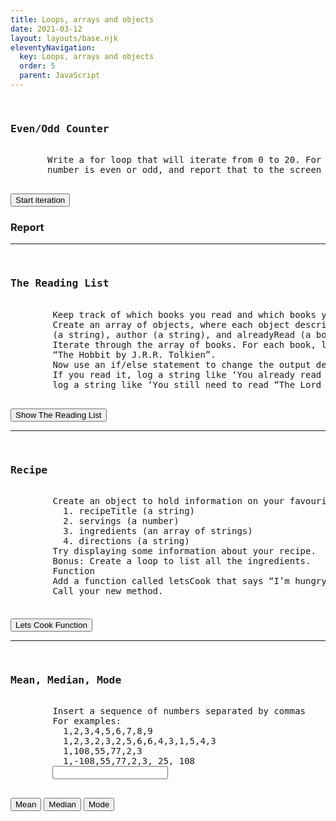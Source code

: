 ```yaml
---
title: Loops, arrays and objects
date: 2021-03-12
layout: layouts/base.njk
eleventyNavigation:
  key: Loops, arrays and objects
  order: 5
  parent: JavaScript
---
```


<!--Even/Odd Counter-->
<div class="container md-5">
  <div class="row">
    <div class="col-md-8">
      <pre>
        <h3>Even/Odd Counter</h3>
       Write a for loop that will iterate from 0 to 20. For each iteration, it will check if the current 
       number is even or odd, and report that to the screen (e.g. “2 is even”)
      </pre>
      <button id="iterateBtn"class="btn btn-primary small " type="submit" >Start iteration </button> <br>
      <h3 id="report">Report</h3>
      <div class="even"></div>
      <div class="odd"></div>
    </div>
  </div>
</div>
<hr>
<!--The Reading List-->
<div class="container md-5">
  <div class="row">
    <div class="col-md-8">
      <pre>
        <h3>The Reading List</h3>
        Keep track of which books you read and which books you want to read!
        Create an array of objects, where each object describes a book and has properties for the title 
        (a string), author (a string), and alreadyRead (a boolean indicating if you read it yet).
        Iterate through the array of books. For each book, log the book title and book author like so: 
        “The Hobbit by J.R.R. Tolkien”.
        Now use an if/else statement to change the output depending on whether you read it yet or not. 
        If you read it, log a string like ‘You already read “The Hobbit” by J.R.R. Tolkien’, and if not, 
        log a string like ‘You still need to read “The Lord of the Rings” by J.R.R. Tolkien.’
      </pre>
      <button id="readingBtn"class="btn btn-primary small " type="submit" >Show The Reading List </button> <br>
      <div id="readingList"></div>
    </div>
  </div>
</div>
<hr>
<!--Recipe-->
<div class="container md-5">
  <div class="row">
    <div class="col-md-8">
      <pre>
        <h3>Recipe</h3>
        Create an object to hold information on your favourite recipe. It should have properties for:
          1. recipeTitle (a string)
          2. servings (a number)
          3. ingredients (an array of strings)
          4. directions (a string)
        Try displaying some information about your recipe.
        Bonus: Create a loop to list all the ingredients.
        Function
        Add a function called letsCook that says “I’m hungry! Let’s cook…” with the name of your recipe title.
        Call your new method.
      </pre>
      <div id="recipe">
        <h4 id="recipeTitle"></h4>
      </div>
      <button id="letsCookBtn"class="btn btn-secondary small " type="submit" > Lets Cook Function</button> <br>
      <div class="letsCookFunction"></div>
    </div>
  </div>
</div>
<hr>

<div class="container md-5">
  <div class="row">
    <div class="col-md-8">
      <pre>
        <h3>Mean, Median, Mode</h3>
        Insert a sequence of numbers separated by commas 
        For examples:
          1,2,3,4,5,6,7,8,9
          1,2,3,2,3,2,5,6,6,4,3,1,5,4,3
          1,108,55,77,2,3 
          1,-108,55,77,2,3, 25, 108 
        <input type="text" class="form-control"  id="array">
      </pre>
      <div class="btn-group mx-5" role="group" aria-label="Basic example">
        <button type="button" class="btn btn-outline-secondary" id="MeanBtn">Mean</button>
        <button type="button" class="btn btn-outline-secondary" id="MedianBtn">Median</button>
        <button type="button" class="btn btn-outline-secondary" id="ModeBtn">Mode</button>
      </div>
      <div id="MMMResult" class="alert-warning border  text-center mt-3"></div>
    </div>
  </div>
</div>



<script>
for(var i = 1; i <= 12; i++){
  console.log(`${i} x 7 = ${i*7}`); // ` it is not '
}

/*for ( var i= 1; i<=12; i++){
  var result = i*7;
  console.log(result);
} */

for (var i = 1; i <= 12; i++) {
  for (var j = 1; j <= 12; j++) {
    console.log(`${i} x ${j} = ${i * j}`);
  }
}

let myFavoruteFood = [
  'salmon caviar',
  'meat',
  'tomato',
  'olives'
];
console.log('Some of my favorite food are: ');
for(var x=0; x<=3; x++){
  console.log(myFavoruteFood[x])
}
  
//Task4 Recipe

let myRecipe = {
  title: 'Chicken noodles',
  servings: 2,
  ingredients: ['chicken', ' onions', ' garlic', ' noodles'],
  directions: ['Fry the chicken', ' add the onin and garlic', ' add noodles'],
  letsCook: function(title){
    document.querySelector('.letsCookFunction').innerHTML = '<br><i><b>I am hungry! Lets cook ' + this.title +'!</b></i>'; //this.title = myRecipe.title
  } 
}
let outTitle = (`<b>${myRecipe.title}</b>` + '<br>');
let outServings = (`<b>Serves:</b> ${myRecipe.servings}` + '<br>');
let outIngredients = (`<b>Ingredients:</b> ${myRecipe.ingredients}` + '<br>');
document.querySelector('#recipeTitle').insertAdjacentHTML('beforeEnd', outTitle);
document.querySelector('#recipe').insertAdjacentHTML('beforeEnd', outServings);
document.querySelector('#recipe').insertAdjacentHTML('beforeEnd', outIngredients);
//Itteration of object's properties
let outDirection = '<b>Directions:</b> <br>';
document.querySelector('#recipe').insertAdjacentHTML('beforeEnd', outDirection);
let outDirections;
for (i=0; i<myRecipe.directions.length; i++){
  outDirections = `${[i+1]}` + '.' + `${myRecipe.directions[i]}` + '<br>';
  document.querySelector('#recipe').insertAdjacentHTML('beforeEnd', outDirections)
};
let letsCookBtn = document.querySelector('#letsCookBtn');
letsCookBtn.onclick = function(){myRecipe.letsCook(myRecipe.letsCook);}


</script>

<script>
// Even/Odd Counter
iterateBtn = document.querySelector('#iterateBtn');
iterateBtn.onclick = function(){
  let outStr;
  for(i=0; i<=20; i++){
    if (i % 2 == 0){
      outStr = "<p class='outStr'>" + i + " is even</p>";
      document.querySelector('.even').insertAdjacentHTML('beforeEnd', outStr);
    }
    else{
      outStr = "<p class='outStr'>" + i + " is odd</p>";
      document.querySelector('.odd').insertAdjacentHTML('beforeEnd', outStr);
    }
  }
}
//The Reading List
let book =[
  {
    title: 'MaddAddam',
    author:'Margaret Atwood',
    alreadyRead: false
  },
  {
    title: 'Oryx and Crake ',
    author:'Margaret Atwood',
    alreadyRead: true
  },
  {
    title: 'The Road  ',
    author:' Cormac McCarthy',
    alreadyRead: true
  },
  {
    title: 'Beartown  ',
    author:' Fredrik Backman',
    alreadyRead: false
  }
];
let readingBtn = document.querySelector('#readingBtn');
let OutStr;
readingBtn.onclick = function(){
  for(i=0; i<book.length; i++){
    if(book[i].alreadyRead){
      outStr=`You already read ${book[i].title} by ${book[i].author}` + '<br>';
    }
    else{
      outStr =(`You still need to read ${book[i].title} by ${book[i].author}` + '<br>')
    }
  document.querySelector('#readingList').insertAdjacentHTML('beforeEnd', outStr);
  }
  document.querySelector('#readingList').setAttribute("class", "readingList");
}

// Get the cart total

let shoppingCart = [
    {
        name:"loaf of bread",
        type:"food",
        quantity:1,
        price:.85
    },
    {
        name:"multipack beans",
        type:"food",
        quantity:2,
        price:1
    },
    {
        name:"mushrooms",
        type:"food",
        quantity:10,
        price:.1
    },
    {
        name:"can of beer",
        type:"alcohol",
        quantity:4,
        price:1.1
    },
    {
        name:"prosecco",
        type:"alcohol",
        quantity:1,
        price:8.99
    },
    {
        name:"steak",
        type:"food",
        quantity:2,
        price:3.99
    },
    {
        name:"blue cheese",
        type:"food",
        quantity:1,
        price:2.99
    },
    {
        name:"candles",
        type:"home",
        quantity:3,
        price:1.99
    },
    {
        name:"cheesecake",
        type:"food",
        quantity:1,
        price:4.99
    },
    {
        name:"onions",
        type:"food",
        quantity:3,
        price:.4
    },
];
function ShoppingTotal(cart, di){
  let totalPrice=0;
  for(let i=0; i<cart.length; i++){
      let itemPrice = cart[i].price;
      if(cart[i].type === "food"){
        itemPrice = 0.8 * itemPrice; //20% discount
      }
      totalPrice += itemPrice * cart[i].quantity;
  }
  return totalPrice.toFixed(2);
};
console.log('Total price is ' + ShoppingTotal(shoppingCart) + 'with 20% discount on food');


function ShoppingTotalBetter(cart, discountAmount, type){
  let totalPrice=0;
  for(let i=0; i<cart.length; i++){
      let itemPrice = cart[i].price;
      if(cart[i].type === type){
        itemPrice = (100- discountAmount)/100 * itemPrice; //20% discount
      }
      totalPrice += itemPrice * cart[i].quantity;
  }
  return totalPrice.toFixed(2);
};
console.log('Total price with discount on home is ' + ShoppingTotalBetter(shoppingCart, 10, 'home'));
console.log('Total price with discount on food is ' + ShoppingTotalBetter(shoppingCart, 5, 'food'));
console.log('Total price with discount on alcohol is ' + ShoppingTotalBetter(shoppingCart, 20, 'alcohol'));


function ted(cart, lowPrice, highPrice, quantity ){
  let arrItems = [];
  for(let i=0; i<cart.length; i++){
    if (quantity === true){
      let itemPrice = cart[i].price * cart[i].quantity;
      if(cart[i].price >= lowPrice && cart[i].price <= highPrice){
        arrItems.push(cart[i]);
      }
    }
  }
  return arrItems;
}
console.log ('New array - ' + ted(shoppingCart, 2, 5, true));
//console.log ('New array - ' + ted(shoppingCart, 2, 5, false));

// Mean
let myNumbers = [3, 78, 5, 23, 1, 9, 7, 5];
function mean(numbers){
  let total = 0;
  for(let i=0; i<numbers.length; i++){
   total = total + numbers[i];
  }
  return  total / numbers.length;
}
console.log('The mean is ' + mean(myNumbers));

// Median

let numbers1 = [1,2,3,4,5,6,7,8,9];
let numbers2 = [1,2,3,2,3,2,5,6,6,4,3,1,5,4,3];
let numbers3 = [1,108,55,77,2,3]; 
let numbers4 = [1,-108,55,77,2,3, 25, 108];
//Сompare Numbers
function compareNumbers(a, b) {
  return a - b;
}
function median(numbers){
  let medinRes = 0;
  let numberLength = numbers.length; 
  if (numberLength % 2 ===0){   //for even number
    medianRes = ((numbers[numberLength / 2 ]) + (numbers[numberLength / 2 -1])) / 2;
  }
  else{ //for odd number
    medianRes =  numbers[Math.floor(numberLength / 2)] ;
  }
  return medianRes;
}
console.log('Sorted array numbers4 with compare function:', numbers4.sort(compareNumbers));
console.log('Sorted array numbers3 with compare function:', numbers3.sort(compareNumbers));
console.log('Sorted array numbers2 with compare function:', numbers2.sort(compareNumbers));
console.log('Sorted array numbers1 with compare function:', numbers1.sort(compareNumbers));

console.log('The median for array numbers4 is '+ median(numbers4));
console.log('The median for array numbers3 is '+ median(numbers3));
console.log('The median for array numbers2 is '+ median(numbers2));
console.log('The median for array numbers1 is '+ median(numbers1));

//      Mode
// As result can be bimodal or multi-modal,
// the returned result is provided as an array
// mode of [3, 5, 4, 4, 1, 1, 2, 3] = [1, 3, 4].
myModeNumbers = [3, 5, 4, 4, 1, 1, 2, 3];
function mode(numbers) {
    let modes = [];
    let count = [];
    let number = 0;
    let maxIndex = 0;
    for (let i = 0; i < numbers.length; i++) {
        number = numbers[i];
        count[number] = (count[number] || 0) + 1;
        if (count[number] > maxIndex) {
            maxIndex = count[number];
        }
    }
    // For - in statement.
    // Push the number(s) with the highest appearance frequency
    // into modes array.
    for (let i in count) {
        if (count[i] === maxIndex) {
            modes.push(Number(i));
        }
    }
    return modes;
}
console.log('Mode for MyModenumbers - ' + mode(myModeNumbers));
console.log('Mode for numbers1 - ' + mode(numbers1));
console.log('Mode for numbers2 - ' + mode(numbers2));
console.log('Mode for numbers3 - ' + mode(numbers3));
console.log('Mode for numbers4 - ' + mode(numbers4));
// Mean, Median and mode for input array
//Split input string to elements of array and convert it to numbers
function splitString(stringToSplit, separator) { 
  let arrayOfStrings = stringToSplit.split(separator);
  for(i=0; i<arrayOfStrings.length; i++){
    arrayOfStrings[i] = Number(arrayOfStrings[i]);
  }
  return arrayOfStrings;
}
//apply onclick events and functions mean, median, mode splitString and sort  
let meanBtn = document.querySelector('#MeanBtn');
let medianBtn = document.querySelector('#MedianBtn');
let modeBtn = document.querySelector('#ModeBtn');
meanBtn.onclick = function(){
 let inputString = document.querySelector('#array').value;
 let meanStr = 'Mean for input string is ' +mean(splitString(inputString, ','));
 document.querySelector('#MMMResult').innerHTML = meanStr;
}
medianBtn.onclick = function(){
  let inputString = document.querySelector('#array').value;
  let medianStr = 'Median for input string is ' +median(splitString(inputString, ',').sort(compareNumbers));
  document.querySelector('#MMMResult').innerHTML = medianStr;
}
modeBtn.onclick = function(){
  let inputString = document.querySelector('#array').value;
  let modeStr = 'Mode for input string is ' +mode(splitString(inputString, ','));
  document.querySelector('#MMMResult').innerHTML = modeStr;
}


</script>


